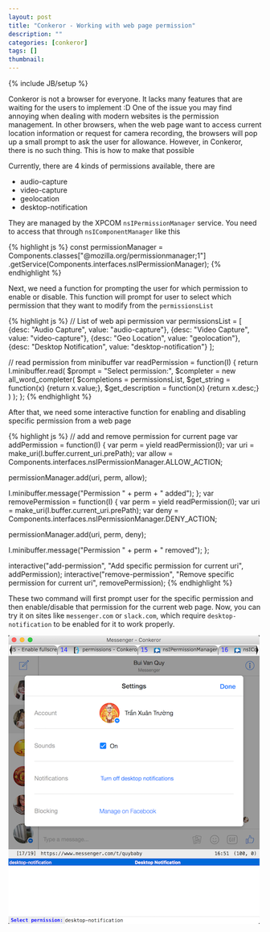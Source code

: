```yaml
---
layout: post
title: "Conkeror - Working with web page permission"
description: ""
categories: [conkeror]
tags: []
thumbnail:
---
```

{% include JB/setup %}

Conkeror is not a browser for everyone. It lacks many features that are waiting
for the users to implement :D One of the issue you may find annoying when
dealing with modern websites is the permission management. In other browsers,
when the web page want to access current location information or request for
camera recording, the browsers will pop up a small prompt to ask the user for
allowance. However, in Conkeror, there is no such thing. This is how to make
that possible

Currently, there are 4 kinds of permissions available, there are

- audio-capture
- video-capture
- geolocation
- desktop-notification

They are managed by the XPCOM `nsIPermissionManager` service. You need to access
that through `nsIComponentManager` like this

{% highlight js %}
const permissionManager = Components.classes["@mozilla.org/permissionmanager;1"]
        .getService(Components.interfaces.nsIPermissionManager);
{% endhighlight %}

Next, we need a function for prompting the user for which permission to enable
or disable. This function will prompt for user to select which permission that
they want to modify from the `permissionsList`

{% highlight js %}
// List of web api permission
var permissionsList = [
  {desc: "Audio Capture", value: "audio-capture"},
  {desc: "Video Capture", value: "video-capture"},
  {desc: "Geo Location", value: "geolocation"},
  {desc: "Desktop Notification", value: "desktop-notification"}
];

// read permission from minibuffer
var readPermission = function(I) {
  return I.minibuffer.read(
    $prompt = "Select permission:",
    $completer = new all_word_completer(
      $completions = permissionsList,
      $get_string = function(x) {return x.value;},
      $get_description = function(x) {return x.desc;}
    )
  );
};
{% endhighlight %}

<!-- more -->

After that, we need some interactive function for enabling and disabling
specific permission from a web page

{% highlight js %}
// add and remove permission for current page
var addPermission = function(I) {
  var perm = yield readPermission(I);
  var uri = make_uri(I.buffer.current_uri.prePath);
  var allow = Components.interfaces.nsIPermissionManager.ALLOW_ACTION;

  permissionManager.add(uri, perm, allow);

  I.minibuffer.message("Permission " + perm + " added");
};
var removePermission = function(I) {
  var perm = yield readPermission(I);
  var uri = make_uri(I.buffer.current_uri.prePath);
  var deny = Components.interfaces.nsIPermissionManager.DENY_ACTION;

  permissionManager.add(uri, perm, deny);

  I.minibuffer.message("Permission " + perm + " removed");
};

interactive("add-permission", "Add specific permission for current uri", addPermission);
interactive("remove-permission", "Remove specific permission for current uri", removePermission);
{% endhighlight %}

These two command will first prompt user for the specific permission and then
enable/disable that permission for the current web page. Now, you can try it on
sites like `messenger.com` or `slack.com`, which require `desktop-notification`
to be enabled for it to work properly.

![Permission](/files/2016-02-18-conkeror-working-with-web-page-permission/perm.png)
